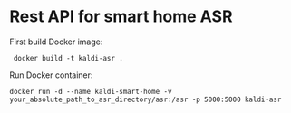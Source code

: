 # Rest API for smart home ASR

First build Docker image:

``` docker build -t kaldi-asr .```

Run Docker container:

``` docker run -d --name kaldi-smart-home -v your_absolute_path_to_asr_directory/asr:/asr -p 5000:5000 kaldi-asr ```
